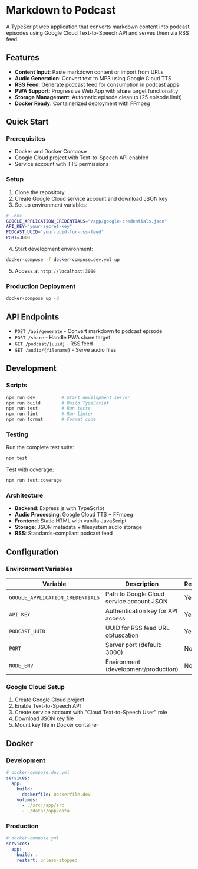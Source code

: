 # Markdown to Podcast

A TypeScript web application that converts markdown content into podcast episodes using Google Cloud Text-to-Speech API and serves them via RSS feed.

## Features

- **Content Input**: Paste markdown content or import from URLs
- **Audio Generation**: Convert text to MP3 using Google Cloud TTS
- **RSS Feed**: Generate podcast feed for consumption in podcast apps
- **PWA Support**: Progressive Web App with share target functionality
- **Storage Management**: Automatic episode cleanup (25 episode limit)
- **Docker Ready**: Containerized deployment with FFmpeg

## Quick Start

### Prerequisites

- Docker and Docker Compose
- Google Cloud project with Text-to-Speech API enabled
- Service account with TTS permissions

### Setup

1. Clone the repository
2. Create Google Cloud service account and download JSON key
3. Set up environment variables:

```bash
# .env
GOOGLE_APPLICATION_CREDENTIALS="/app/google-credentials.json"
API_KEY="your-secret-key"
PODCAST_UUID="your-uuid-for-rss-feed"
PORT=3000
```

4. Start development environment:

```bash
docker-compose -f docker-compose.dev.yml up
```

5. Access at `http://localhost:3000`

### Production Deployment

```bash
docker-compose up -d
```

## API Endpoints

- `POST /api/generate` - Convert markdown to podcast episode
- `POST /share` - Handle PWA share target
- `GET /podcast/{uuid}` - RSS feed
- `GET /audio/{filename}` - Serve audio files

## Development

### Scripts

```bash
npm run dev          # Start development server
npm run build        # Build TypeScript
npm run test         # Run tests
npm run lint         # Run linter
npm run format       # Format code
```

### Testing

Run the complete test suite:

```bash
npm test
```

Test with coverage:

```bash
npm run test:coverage
```

### Architecture

- **Backend**: Express.js with TypeScript
- **Audio Processing**: Google Cloud TTS + FFmpeg
- **Frontend**: Static HTML with vanilla JavaScript
- **Storage**: JSON metadata + filesystem audio storage
- **RSS**: Standards-compliant podcast feed

## Configuration

### Environment Variables

| Variable | Description | Required |
|----------|-------------|----------|
| `GOOGLE_APPLICATION_CREDENTIALS` | Path to Google Cloud service account JSON | Yes |
| `API_KEY` | Authentication key for API access | Yes |
| `PODCAST_UUID` | UUID for RSS feed URL obfuscation | Yes |
| `PORT` | Server port (default: 3000) | No |
| `NODE_ENV` | Environment (development/production) | No |

### Google Cloud Setup

1. Create Google Cloud project
2. Enable Text-to-Speech API
3. Create service account with "Cloud Text-to-Speech User" role
4. Download JSON key file
5. Mount key file in Docker container

## Docker

### Development

```yaml
# docker-compose.dev.yml
services:
  app:
    build:
      dockerfile: Dockerfile.dev
    volumes:
      - ./src:/app/src
      - ./data:/app/data
```

### Production

```yaml
# docker-compose.yml
services:
  app:
    build: .
    restart: unless-stopped
```
